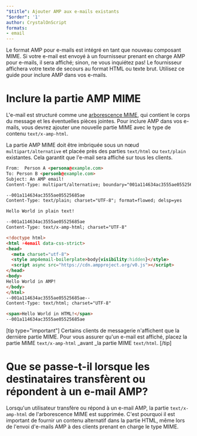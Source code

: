 ```yaml
---
"$title": Ajouter AMP aux e-mails existants
"$order": '1'
author: CrystalOnScript
formats:
- email
---
```


Le format AMP pour e-mails est intégré en tant que nouveau composant MIME. Si votre e-mail est envoyé à un fournisseur prenant en charge AMP pour e-mails, il sera affiché; sinon, ne vous inquiétez pas! Le fournisseur affichera votre texte de secours au format HTML ou texte brut. Utilisez ce guide pour inclure AMP dans vos e-mails.

# Inclure la partie AMP MIME

L'e-mail est structuré comme une [arborescence MIME](https://en.wikipedia.org/wiki/MIME), qui contient le corps du message et les éventuelles pièces jointes. Pour inclure AMP dans vos e-mails, vous devrez ajouter une nouvelle partie MIME avec le type de contenu `text/x-amp-html`.

La partie AMP MIME doit être imbriquée sous un nœud `multipart/alternative` et placée près des parties `text/html` ou `text/plain` existantes. Cela garantit que l'e-mail sera affiché sur tous les clients.

```html
From:  Person A <persona@example.com>
To: Person B <personb@example.com>
Subject: An AMP email!
Content-Type: multipart/alternative; boundary="001a114634ac3555ae05525685ae"

--001a114634ac3555ae05525685ae
Content-Type: text/plain; charset="UTF-8"; format=flowed; delsp=yes

Hello World in plain text!

--001a114634ac3555ae05525685ae
Content-Type: text/x-amp-html; charset="UTF-8"

<!doctype html>
<html ⚡4email data-css-strict>
<head>
  <meta charset="utf-8">
  <style amp4email-boilerplate>body{visibility:hidden}</style>
  <script async src="https://cdn.ampproject.org/v0.js"></script>
</head>
<body>
Hello World in AMP!
</body>
</html>
--001a114634ac3555ae05525685ae--
Content-Type: text/html; charset="UTF-8"

<span>Hello World in HTML!</span>
--001a114634ac3555ae05525685ae

```

[tip type="important"] Certains clients de messagerie n'affichent que la dernière partie MIME. Pour vous assurer qu'un e-mail est affiché, placez la partie MIME `text/x-amp-html` _avant _la partie MIME `text/html`. [/tip]

# Que se passe-t-il lorsque les destinataires transfèrent ou répondent à un e-mail AMP?

Lorsqu'un utilisateur transfère ou répond à un e-mail AMP, la partie `text/x-amp-html` de l'arborescence MIME est supprimée. C'est pourquoi il est important de fournir un contenu alternatif dans la partie HTML, même lors de l'envoi d'e-mails AMP à des clients prenant en charge le type MIME.
